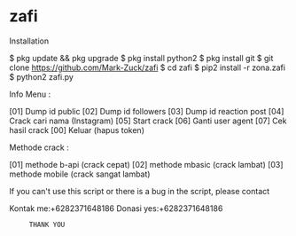 # zafi

  Installation

$ pkg update && pkg upgrade 
$ pkg install python2 
$ pkg install git 
$ git clone https://github.com/Mark-Zuck/zafi 
$ cd zafi 
$ pip2 install -r zona.zafi 
$ python2 zafi.py 

Info Menu :

[01] Dump id public 
[02] Dump id followers 
[03] Dump id reaction post 
[04] Crack cari nama (Instagram) 
[05] Start crack 
[06] Ganti user agent 
[07] Cek hasil crack 
[00] Keluar (hapus token) 

Methode crack :

[01] methode b-api (crack cepat) 
[02] methode mbasic (crack lambat) 
[03] methode mobile (crack sangat lambat) 

If you can't use this script or there is a bug in the script, please contact 

  Kontak me:+6282371648186
  Donasi yes:+6282371648186

         THANK YOU 
